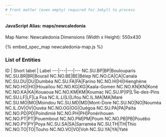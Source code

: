 ```yaml
---
# Front matter (even empty) required for Jekyll to process
---
```


#### JavaScript Alias: maps/newcaledonia

Map Name: Newcaledonia
Dimensions (Width x Height): 550x430



{% embed_spec_map newcaledonia-map.js %}

### List of Entities

ID | Short label | Label
---|---|---|---
NC.SU.BP|BP|Boulouparis
NC.SU.BR|BR|Bourail
NC.NO.BE|BE|Bélep
NC.NO.CA|CA|Canala
NC.SU.DU|DU|Dumbéa
NC.SU.FA|FA|Farino
NC.NO.HI|HI|Hienghène
NC.NO.HO|HO|Houaïlou
NC.NO.KG|KG|Kaala-Gomen
NC.NO.KN|KN|Koné
NC.NO.KA|KA|Kouaoua
NC.NO.KM|KM|Koumac
NC.SU.IP|IP|L'Île-des-Pins
NC.SU.LF|LF|La Foa
NC.IL.LI|LI|Lifou
NC.IL.MA|MA|Maré
NC.SU.MO|MO|Moindou
NC.SU.MD|MD|Mont-Dore
NC.SU.NO|NO|Nouméa
NC.IL.OV|OV|Ouvéa
NC.NO.OG|OG|Ouégoa
NC.SU.PA|PA|Païta
NC.NO.PD|PD|Poindimié
NC.NO.PH|PH|Ponérihouen
NC.NO.PT|PT|Pouembout
NC.NO.PM|PM|Poum
NC.NO.PB|PB|Pouébo
NC.NO.PY|PY|Poya
NC.SU.SA|SA|Sarraméa
NC.SU.TH|TH|Thio
NC.NO.TO|TO|Touho
NC.NO.VO|VO|Voh
NC.SU.YA|YA|Yaté

